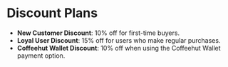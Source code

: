 # Discount Plans

- **New Customer Discount**: 10% off for first-time buyers.
- **Loyal User Discount**: 15% off for users who make regular purchases.
- **Coffeehut Wallet Discount**: 10% off when using the Coffeehut Wallet payment option.
